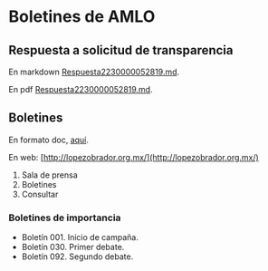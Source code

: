 # Boletines de AMLO

## Respuesta a solicitud de transparencia

En markdown [Respuesta2230000052819.md](./Respuesta2230000052819.md).

En pdf [Respuesta2230000052819.md](./Respuesta2230000052819.pdf).

## Boletines

En formato doc, [aquí](./docs).

En web: [http://lopezobrador.org.mx/](http://lopezobrador.org.mx/)

1. Sala de prensa
2. Boletines
3. Consultar


### Boletines de importancia

- Boletín 001. Inicio de campaña.
- Boletín 030. Primer debate.
- Boletín 092. Segundo debate.

